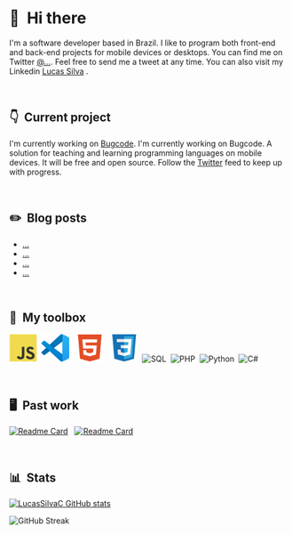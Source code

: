 # 👋 &nbsp;Hi there

I'm a software developer based in Brazil. I like to program both front-end and back-end projects for mobile devices or desktops. You can find me on Twitter [@...](https://twitter.com/...). 
Feel free to send me a tweet at any time. You can also visit my Linkedin [Lucas Silva](https://www.linkedin.com/in/lucas-silva-64a715269/) .

&nbsp;

## 👇 &nbsp;Current project

I'm currently working on [Bugcode](https://lucassilvac.github.io/BugCode/). I'm currently working on Bugcode. A solution for teaching and learning programming languages on mobile devices. It will be free and open source. Follow the [Twitter](https://twitter.com/...) feed to keep up with progress.

&nbsp;

## ✏️ &nbsp;Blog posts

- [...](https:/)
- [...]()
- [...]()
- [...]()

&nbsp;

## 🧰 &nbsp;My toolbox

<img  src="https://raw.githubusercontent.com/devicons/devicon/1119b9f84c0290e0f0b38982099a2bd027a48bf1/icons/javascript/javascript-original.svg" alt="JavaScript" width="50" height="50"/>&nbsp;
<img  src="https://raw.githubusercontent.com/devicons/devicon/1119b9f84c0290e0f0b38982099a2bd027a48bf1/icons/vscode/vscode-original.svg" alt="VSCode" width="50" height="50"/> &nbsp;
<img  src="https://raw.githubusercontent.com/devicons/devicon/1119b9f84c0290e0f0b38982099a2bd027a48bf1/icons/html5/html5-plain.svg" alt="HTML5" width="50" height="50"/> &nbsp;
<img  src="https://raw.githubusercontent.com/devicons/devicon/1119b9f84c0290e0f0b38982099a2bd027a48bf1/icons/css3/css3-original.svg" alt="CSS3" width="50" height="50"/>&nbsp;
<img src="https://cdn.jsdelivr.net/gh/devicons/devicon@latest/icons/azuresqldatabase/azuresqldatabase-original.svg" alt="SQL" width="50" height="50"/>&nbsp;
<img src="https://cdn.jsdelivr.net/gh/devicons/devicon@latest/icons/php/php-original.svg" alt="PHP" width="50" height="50"/>&nbsp;
<img src="https://cdn.jsdelivr.net/gh/devicons/devicon@latest/icons/python/python-original.svg" alt="Python" width="50" height="50"/>&nbsp;
<img src="https://cdn.jsdelivr.net/gh/devicons/devicon@latest/icons/csharp/csharp-original.svg" alt="C#" width="50" height="50"/>
          
            
&nbsp;

## 🖥 &nbsp;Past work
[![Readme Card](https://github-readme-stats.vercel.app/api/pin/?username=LucasSilvaC&repo=BugCode&bg_color=0d1116&title_color=ce09ec&text_color=a4aacb&icon_color=007ec6)](https://github.com/CyrisXD/Pwnagetty) &nbsp;
[![Readme Card](https://github-readme-stats.vercel.app/api/pin/?username=LucasSilvaC&repo=Alugueis-imobiliarios&bg_color=0d1116&title_color=ce09ec&text_color=a4aacb&icon_color=007ec6)](https://github.com/CyrisXD/love-lock-card)

&nbsp;

## 📊 &nbsp;Stats
[![LucasSilvaC GitHub stats](https://github-readme-stats.vercel.app/api?username=LucasSilvaC&hide=contribs,prs&show_icons=true&bg_color=0d1116&title_color=ce09ec&text_color=a4aacb&icon_color=007ec6)](https://github.com/LucasSilvaC/github-readme-stats)

![GitHub Streak](https://github-readme-streak-stats.herokuapp.com/?user=LucasSilvaC&theme=dark&count_private=true&bg_color=0d1116&title_color=ce09ec&text_color=a4aacb&icon_color=007ec6)
